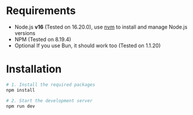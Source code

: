 # Requirements
- Node.js <b>v16</b> (Tested on 16.20.0), use [nvm](https://github.com/nvm-sh/nvm) to install and manage Node.js versions
- NPM (Tested on 8.19.4)
- <it>Optional</it> If you use Bun, it should work too (Tested on 1.1.20)

# Installation

```sh
# 1. Install the required packages
npm install

# 2. Start the development server
npm run dev
```
